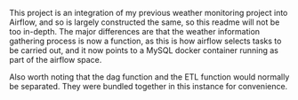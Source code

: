 This project is an integration of my previous weather monitoring project into Airflow, and so is largely constructed the same, so this readme will not be too in-depth. The major differences are that the weather information gathering process is now a function, as this is how airflow selects tasks to be carried out, and it now points to a MySQL docker container running as part of the airflow space.

Also worth noting that the dag function and the ETL function would normally be separated. They were bundled together in this instance for convenience.

